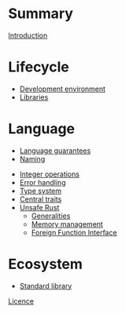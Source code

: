 # Summary

[Introduction](introduction.md)

# Lifecycle

- [Development environment](devenv.md)
- [Libraries](libraries.md)

# Language

- [Language guarantees](guarantees.md)
- [Naming](naming.md)
<!-- - [Macros](macros.md) -->
- [Integer operations](integer.md)
- [Error handling](errors.md)
- [Type system](typesystem.md)
- [Central traits](central_traits.md)
- [Unsafe Rust](unsafe.md)
  - [Generalities](unsafe/generalities.md)
  - [Memory management](unsafe/memory.md)
  - [Foreign Function Interface](unsafe/ffi.md)

# Ecosystem

- [Standard library](standard.md)

[Licence](LICENCE.md)

<!-- TODO - [Test and fuzzing](testfuzz.md) -->

